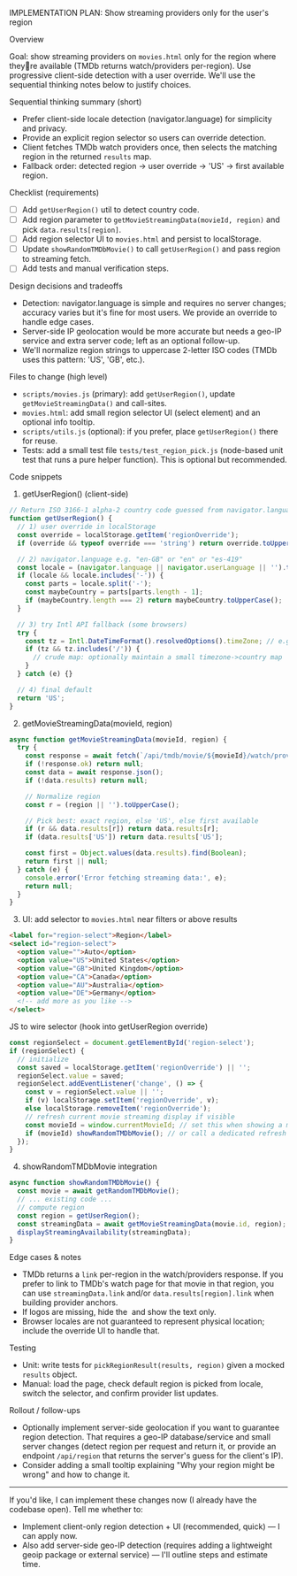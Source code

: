 IMPLEMENTATION PLAN: Show streaming providers only for the user's region

Overview

Goal: show streaming providers on `movies.html` only for the region where theyre available (TMDb returns watch/providers per-region). Use progressive client-side detection with a user override. We'll use the sequential thinking notes below to justify choices.

Sequential thinking summary (short)
- Prefer client-side locale detection (navigator.language) for simplicity and privacy.
- Provide an explicit region selector so users can override detection.
- Client fetches TMDb watch providers once, then selects the matching region in the returned `results` map.
- Fallback order: detected region -> user override -> 'US' -> first available region.

Checklist (requirements)
- [ ] Add `getUserRegion()` util to detect country code.
- [ ] Add region parameter to `getMovieStreamingData(movieId, region)` and pick `data.results[region]`.
- [ ] Add region selector UI to `movies.html` and persist to localStorage.
- [ ] Update `showRandomTMDbMovie()` to call `getUserRegion()` and pass region to streaming fetch.
- [ ] Add tests and manual verification steps.

Design decisions and tradeoffs
- Detection: navigator.language is simple and requires no server changes; accuracy varies but it's fine for most users. We provide an override to handle edge cases.
- Server-side IP geolocation would be more accurate but needs a geo-IP service and extra server code; left as an optional follow-up.
- We'll normalize region strings to uppercase 2-letter ISO codes (TMDb uses this pattern: 'US', 'GB', etc.).

Files to change (high level)
- `scripts/movies.js` (primary): add `getUserRegion()`, update `getMovieStreamingData()` and call-sites.
- `movies.html`: add small region selector UI (select element) and an optional info tooltip.
- `scripts/utils.js` (optional): if you prefer, place `getUserRegion()` there for reuse.
- Tests: add a small test file `tests/test_region_pick.js` (node-based unit test that runs a pure helper function). This is optional but recommended.

Code snippets

1) getUserRegion() (client-side)
```javascript
// Return ISO 3166-1 alpha-2 country code guessed from navigator.language or localStorage override
function getUserRegion() {
  // 1) user override in localStorage
  const override = localStorage.getItem('regionOverride');
  if (override && typeof override === 'string') return override.toUpperCase();

  // 2) navigator.language e.g. "en-GB" or "en" or "es-419"
  const locale = (navigator.language || navigator.userLanguage || '').toLowerCase();
  if (locale && locale.includes('-')) {
    const parts = locale.split('-');
    const maybeCountry = parts[parts.length - 1];
    if (maybeCountry.length === 2) return maybeCountry.toUpperCase();
  }

  // 3) try Intl API fallback (some browsers)
  try {
    const tz = Intl.DateTimeFormat().resolvedOptions().timeZone; // e.g. 'Europe/London'
    if (tz && tz.includes('/')) {
      // crude map: optionally maintain a small timezone->country map
    }
  } catch (e) {}

  // 4) final default
  return 'US';
}
```

2) getMovieStreamingData(movieId, region)
```javascript
async function getMovieStreamingData(movieId, region) {
  try {
    const response = await fetch(`/api/tmdb/movie/${movieId}/watch/providers`);
    if (!response.ok) return null;
    const data = await response.json();
    if (!data.results) return null;

    // Normalize region
    const r = (region || '').toUpperCase();

    // Pick best: exact region, else 'US', else first available
    if (r && data.results[r]) return data.results[r];
    if (data.results['US']) return data.results['US'];

    const first = Object.values(data.results).find(Boolean);
    return first || null;
  } catch (e) {
    console.error('Error fetching streaming data:', e);
    return null;
  }
}
```

3) UI: add selector to `movies.html` near filters or above results
```html
<label for="region-select">Region</label>
<select id="region-select">
  <option value="">Auto</option>
  <option value="US">United States</option>
  <option value="GB">United Kingdom</option>
  <option value="CA">Canada</option>
  <option value="AU">Australia</option>
  <option value="DE">Germany</option>
  <!-- add more as you like -->
</select>
```

JS to wire selector (hook into getUserRegion override)
```javascript
const regionSelect = document.getElementById('region-select');
if (regionSelect) {
  // initialize
  const saved = localStorage.getItem('regionOverride') || '';
  regionSelect.value = saved;
  regionSelect.addEventListener('change', () => {
    const v = regionSelect.value || '';
    if (v) localStorage.setItem('regionOverride', v);
    else localStorage.removeItem('regionOverride');
    // refresh current movie streaming display if visible
    const movieId = window.currentMovieId; // set this when showing a movie
    if (movieId) showRandomTMDbMovie(); // or call a dedicated refresh function
  });
}
```

4) showRandomTMDbMovie integration
```javascript
async function showRandomTMDbMovie() {
  const movie = await getRandomTMDbMovie();
  // ... existing code ...
  // compute region
  const region = getUserRegion();
  const streamingData = await getMovieStreamingData(movie.id, region);
  displayStreamingAvailability(streamingData);
}
```

Edge cases & notes
- TMDb returns a `link` per-region in the watch/providers response. If you prefer to link to TMDb's watch page for that movie in that region, you can use `streamingData.link` and/or `data.results[region].link` when building provider anchors.
- If logos are missing, hide the <img> and show the text only.
- Browser locales are not guaranteed to represent physical location; include the override UI to handle that.

Testing
- Unit: write tests for `pickRegionResult(results, region)` given a mocked `results` object.
- Manual: load the page, check default region is picked from locale, switch the selector, and confirm provider list updates.

Rollout / follow-ups
- Optionally implement server-side geolocation if you want to guarantee region detection. That requires a geo-IP database/service and small server changes (detect region per request and return it, or provide an endpoint `/api/region` that returns the server's guess for the client's IP).
- Consider adding a small tooltip explaining "Why your region might be wrong" and how to change it.

---

If you'd like, I can implement these changes now (I already have the codebase open). Tell me whether to:
- Implement client-only region detection + UI (recommended, quick) — I can apply now.
- Also add server-side geo-IP detection (requires adding a lightweight geoip package or external service) — I'll outline steps and estimate time.

